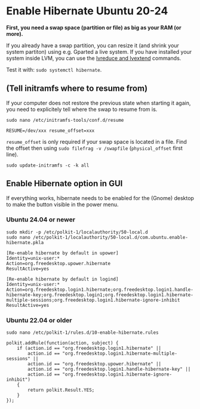 
# Enable Hibernate Ubuntu 20-24

**First, you need a swap space (partition or file) as big as your RAM (or more).**

If you already have a swap partition, you can resize it (and shrink your system partiton) using e.g. Gparted a live system. If you have installed your system inside LVM, you can use the [lvreduce and lvextend](LVM.md) commands.

Test it with: `sudo systemctl hibernate`.

## (Tell initramfs where to resume from)
If your computer does not restore the previous state when starting it again, you need to explicitely tell where the swap to resume from is.
```
sudo nano /etc/initramfs-tools/conf.d/resume
```
```
RESUME=/dev/xxx resume_offset=xxx
```
`resume_offset` is only required if your swap space is located in a file. Find the offset then using `sudo filefrag -v /swapfile` (`physical_offset` first line).

```
sudo update-initramfs -c -k all
```

## Enable Hibernate option in GUI
If everything works, hibernate needs to be enabled for the (Gnome) desktop to make the button visible in the power menu.

### Ubuntu 24.04 or newer
```
sudo mkdir -p /etc/polkit-1/localauthority/50-local.d
sudo nano /etc/polkit-1/localauthority/50-local.d/com.ubuntu.enable-hibernate.pkla
```

```
[Re-enable hibernate by default in upower]
Identity=unix-user:*
Action=org.freedesktop.upower.hibernate
ResultActive=yes

[Re-enable hibernate by default in logind]
Identity=unix-user:*
Action=org.freedesktop.login1.hibernate;org.freedesktop.login1.handle-hibernate-key;org.freedesktop.login1;org.freedesktop.login1.hibernate-multiple-sessions;org.freedesktop.login1.hibernate-ignore-inhibit
ResultActive=yes
```

### Ubuntu 22.04 or older
```
sudo nano /etc/polkit-1/rules.d/10-enable-hibernate.rules
```

```
polkit.addRule(function(action, subject) {
    if (action.id == "org.freedesktop.login1.hibernate" ||
        action.id == "org.freedesktop.login1.hibernate-multiple-sessions" ||
        action.id == "org.freedesktop.upower.hibernate" ||
        action.id == "org.freedesktop.login1.handle-hibernate-key" ||
        action.id == "org.freedesktop.login1.hibernate-ignore-inhibit")
    {
        return polkit.Result.YES;
    }
});
```

